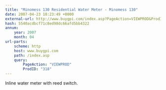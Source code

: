```yaml
---
title: "Minomess 130 Residential Water Meter - Minomess 130"
date: 2007-04-23 18:23:49 +0000
external-url: http://www.buygpi.com/index.asp?PageAction=VIEWPROD&ProdID=318
hash: 5540acdbcf71c8ed98dc66afd5bb4322
annum:
    year: 2007
    month: 04
url-parts:
    scheme: http
    host: www.buygpi.com
    path: /index.asp
    query:
        PageAction: "VIEWPROD"
        ProdID: "318"
---
```


Inline water meter with reed switch.

